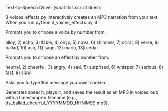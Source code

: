 Text-to-Speech Driver (what this script does):

3_voices_effects.py interactively creates an MP3 narration from your text.
When you run python 3_voices_effects.py, it:

Prompts you to choose a voice by number from:

alloy, 2) echo, 3) fable, 4) onyx, 5) nova, 6) shimmer, 7) coral, 8) verse, 9) ballad, 10) ash, 11) sage, 12) marin, 13) cedar.

Prompts you to choose an effect by number from:

neutral, 2) cheerful, 3) angry, 4) sad, 5) surprised, 6) whisper, 7) serious, 8) fast, 9) slow.

Asks you to type the message you want spoken.

Generates speech, plays it, and saves the result as an MP3 in voices_out/ with a timestamped filename (e.g., tts_ballad_cheerful_YYYYMMDD_HHMMSS.mp3).
